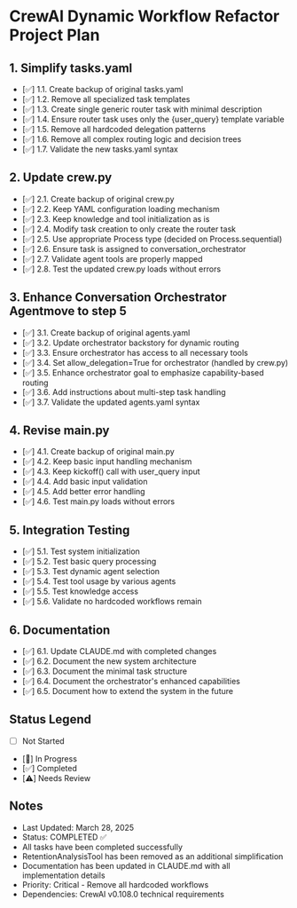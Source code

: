 # CrewAI Dynamic Workflow Refactor Project Plan

## 1. Simplify tasks.yaml
- [✅] 1.1. Create backup of original tasks.yaml
- [✅] 1.2. Remove all specialized task templates
- [✅] 1.3. Create single generic router task with minimal description
- [✅] 1.4. Ensure router task uses only the {user_query} template variable
- [✅] 1.5. Remove all hardcoded delegation patterns
- [✅] 1.6. Remove all complex routing logic and decision trees
- [✅] 1.7. Validate the new tasks.yaml syntax

## 2. Update crew.py
- [✅] 2.1. Create backup of original crew.py
- [✅] 2.2. Keep YAML configuration loading mechanism
- [✅] 2.3. Keep knowledge and tool initialization as is
- [✅] 2.4. Modify task creation to only create the router task
- [✅] 2.5. Use appropriate Process type (decided on Process.sequential)
- [✅] 2.6. Ensure task is assigned to conversation_orchestrator
- [✅] 2.7. Validate agent tools are properly mapped
- [✅] 2.8. Test the updated crew.py loads without errors

## 3. Enhance Conversation Orchestrator Agentmove to step 5 
- [✅] 3.1. Create backup of original agents.yaml
- [✅] 3.2. Update orchestrator backstory for dynamic routing
- [✅] 3.3. Ensure orchestrator has access to all necessary tools
- [✅] 3.4. Set allow_delegation=True for orchestrator (handled by crew.py)
- [✅] 3.5. Enhance orchestrator goal to emphasize capability-based routing
- [✅] 3.6. Add instructions about multi-step task handling
- [✅] 3.7. Validate the updated agents.yaml syntax

## 4. Revise main.py
- [✅] 4.1. Create backup of original main.py
- [✅] 4.2. Keep basic input handling mechanism
- [✅] 4.3. Keep kickoff() call with user_query input
- [✅] 4.4. Add basic input validation
- [✅] 4.5. Add better error handling
- [✅] 4.6. Test main.py loads without errors

## 5. Integration Testing
- [✅] 5.1. Test system initialization
- [✅] 5.2. Test basic query processing
- [✅] 5.3. Test dynamic agent selection
- [✅] 5.4. Test tool usage by various agents
- [✅] 5.5. Test knowledge access
- [✅] 5.6. Validate no hardcoded workflows remain

## 6. Documentation
- [✅] 6.1. Update CLAUDE.md with completed changes
- [✅] 6.2. Document the new system architecture
- [✅] 6.3. Document the minimal task structure
- [✅] 6.4. Document the orchestrator's enhanced capabilities
- [✅] 6.5. Document how to extend the system in the future

## Status Legend
- [ ] Not Started
- [🔄] In Progress
- [✅] Completed
- [⚠️] Needs Review

## Notes
- Last Updated: March 28, 2025
- Status: COMPLETED ✅
- All tasks have been completed successfully
- RetentionAnalysisTool has been removed as an additional simplification
- Documentation has been updated in CLAUDE.md with all implementation details
- Priority: Critical - Remove all hardcoded workflows
- Dependencies: CrewAI v0.108.0 technical requirements